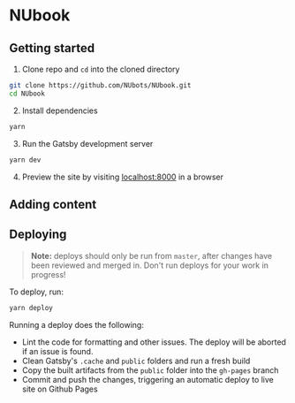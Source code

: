 # NUbook

## Getting started

1. Clone repo and `cd` into the cloned directory

```sh
git clone https://github.com/NUbots/NUbook.git
cd NUbook
```

2. Install dependencies

```sh
yarn
```

3. Run the Gatsby development server

```sh
yarn dev
```

4. Preview the site by visiting [localhost:8000](http://localhost:8000) in a browser

## Adding content

## Deploying

> **Note:** deploys should only be run from `master`, after changes have been reviewed and merged in. Don't run deploys for your work in progress!

To deploy, run:

```sh
yarn deploy
```

Running a deploy does the following:

- Lint the code for formatting and other issues. The deploy will be aborted if an issue is found.
- Clean Gatsby's `.cache` and `public` folders and run a fresh build
- Copy the built artifacts from the `public` folder into the `gh-pages` branch
- Commit and push the changes, triggering an automatic deploy to live site on Github Pages
